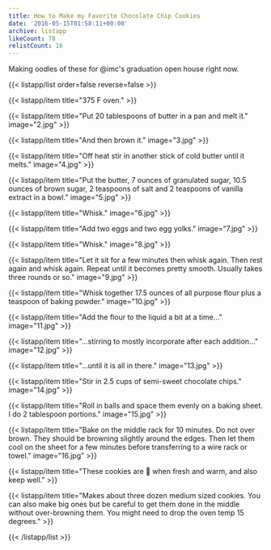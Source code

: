 ```yaml
---
title: How to Make my Favorite Chocolate Chip Cookies
date: '2016-05-15T01:58:11+00:00'
archive: listapp
likeCount: 78
relistCount: 16
---
```


Making oodles of these for @imc's graduation open house right now.

<!--more-->

{{< listapp/list order=false reverse=false >}}

   {{< listapp/item title="375 F oven." >}}

   {{< listapp/item title="Put 20 tablespoons of butter in a pan and melt it."
      image="2.jpg" >}}

   {{< listapp/item title="And then brown it."
      image="3.jpg" >}}

   {{< listapp/item title="Off heat stir in another stick of cold butter until it melts."
      image="4.jpg" >}}

   {{< listapp/item title="Put the butter, 7 ounces of granulated sugar, 10.5 ounces of brown sugar, 2 teaspoons of salt and 2 teaspoons of vanilla extract in a bowl."
      image="5.jpg" >}}

   {{< listapp/item title="Whisk."
      image="6.jpg" >}}

   {{< listapp/item title="Add two eggs and two egg yolks."
      image="7.jpg" >}}

   {{< listapp/item title="Whisk."
      image="8.jpg" >}}

   {{< listapp/item title="Let it sit for a few minutes then whisk again. Then rest again and whisk again. Repeat until it becomes pretty smooth. Usually takes three rounds or so."
      image="9.jpg" >}}

   {{< listapp/item title="Whisk together 17.5 ounces of all purpose flour plus a teaspoon of baking powder."
      image="10.jpg" >}}

   {{< listapp/item title="Add the flour to the liquid a bit at a time..."
      image="11.jpg" >}}

   {{< listapp/item title="...stirring to mostly incorporate after each addition..."
      image="12.jpg" >}}

   {{< listapp/item title="...until it is all in there."
      image="13.jpg" >}}

   {{< listapp/item title="Stir in 2.5 cups of semi-sweet chocolate chips."
      image="14.jpg" >}}

   {{< listapp/item title="Roll in balls and space them evenly on a baking sheet. I do 2 tablespoon portions."
      image="15.jpg" >}}

   {{< listapp/item title="Bake on the middle rack for 10 minutes. Do not over brown. They should be browning slightly around the edges. Then let them cool on the sheet for a few minutes before transferring to a wire rack or towel."
      image="16.jpg" >}}

   {{< listapp/item title="These cookies are 💯 when fresh and warm, and also keep well." >}}

   {{< listapp/item title="Makes about three dozen medium sized cookies. You can also make big ones but be careful to get them done in the middle without over-browning them. You might need to drop the oven temp 15 degrees." >}}

{{< /listapp/list >}}

